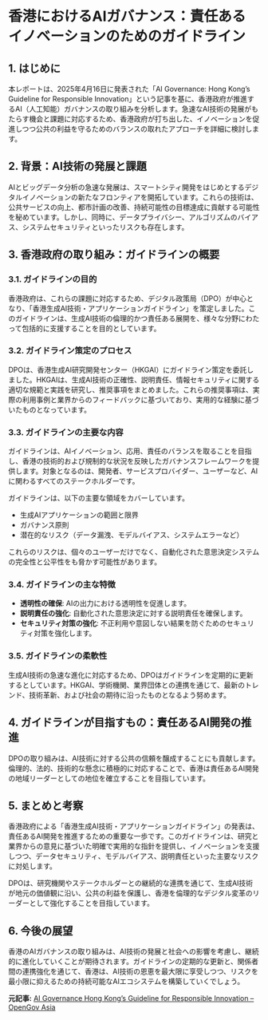 # 香港におけるAIガバナンス：責任あるイノベーションのためのガイドライン

## 1. はじめに

本レポートは、2025年4月16日に発表された「AI Governance: Hong Kong’s Guideline for Responsible Innovation」という記事を基に、香港政府が推進するAI（人工知能）ガバナンスの取り組みを分析します。急速なAI技術の発展がもたらす機会と課題に対応するため、香港政府が打ち出した、イノベーションを促進しつつ公共の利益を守るためのバランスの取れたアプローチを詳細に検討します。

## 2. 背景：AI技術の発展と課題

AIとビッグデータ分析の急速な発展は、スマートシティ開発をはじめとするデジタルイノベーションの新たなフロンティアを開拓しています。これらの技術は、公共サービスの向上、都市計画の改善、持続可能性の目標達成に貢献する可能性を秘めています。しかし、同時に、データプライバシー、アルゴリズムのバイアス、システムセキュリティといったリスクも存在します。

## 3. 香港政府の取り組み：ガイドラインの概要

### 3.1. ガイドラインの目的

香港政府は、これらの課題に対応するため、デジタル政策局（DPO）が中心となり、「香港生成AI技術・アプリケーションガイドライン」を策定しました。このガイドラインは、生成AI技術の倫理的かつ責任ある展開を、様々な分野にわたって包括的に支援することを目的としています。

### 3.2. ガイドライン策定のプロセス

DPOは、香港生成AI研究開発センター（HKGAI）にガイドライン策定を委託しました。HKGAIは、生成AI技術の正確性、説明責任、情報セキュリティに関する適切な規範と実践を研究し、推奨事項をまとめました。これらの推奨事項は、実際の利用事例と業界からのフィードバックに基づいており、実用的な経験に基づいたものとなっています。

### 3.3. ガイドラインの主要な内容

ガイドラインは、AIイノベーション、応用、責任のバランスを取ることを目指し、香港の技術的および規制的な状況を反映したガバナンスフレームワークを提供します。対象となるのは、開発者、サービスプロバイダー、ユーザーなど、AIに関わるすべてのステークホルダーです。

ガイドラインは、以下の主要な領域をカバーしています。

* 生成AIアプリケーションの範囲と限界
* ガバナンス原則
* 潜在的なリスク（データ漏洩、モデルバイアス、システムエラーなど）

これらのリスクは、個々のユーザーだけでなく、自動化された意思決定システムの完全性と公平性をも脅かす可能性があります。

### 3.4. ガイドラインの主な特徴

* **透明性の確保**: AIの出力における透明性を促進します。
* **説明責任の強化**: 自動化された意思決定に対する説明責任を確保します。
* **セキュリティ対策の強化**: 不正利用や意図しない結果を防ぐためのセキュリティ対策を強化します。

### 3.5. ガイドラインの柔軟性

生成AI技術の急速な進化に対応するため、DPOはガイドラインを定期的に更新するとしています。HKGAI、学術機関、業界団体との連携を通じて、最新のトレンド、技術革新、および社会の期待に沿ったものとなるよう努めます。

## 4. ガイドラインが目指すもの：責任あるAI開発の推進

DPOの取り組みは、AI技術に対する公共の信頼を醸成することにも貢献します。倫理的、法的、技術的な懸念に積極的に対応することで、香港は責任あるAI開発の地域リーダーとしての地位を確立することを目指しています。

## 5. まとめと考察

香港政府による「香港生成AI技術・アプリケーションガイドライン」の発表は、責任あるAI開発を推進するための重要な一歩です。このガイドラインは、研究と業界からの意見に基づいた明確で実用的な指針を提供し、イノベーションを支援しつつ、データセキュリティ、モデルバイアス、説明責任といった主要なリスクに対処します。

DPOは、研究機関やステークホルダーとの継続的な連携を通じて、生成AI技術が地元の価値観に沿い、公共の利益を保護し、香港を倫理的なデジタル変革のリーダーとして強化することを目指しています。

## 6. 今後の展望

香港のAIガバナンスの取り組みは、AI技術の発展と社会への影響を考慮し、継続的に進化していくことが期待されます。ガイドラインの定期的な更新と、関係者間の連携強化を通じて、香港は、AI技術の恩恵を最大限に享受しつつ、リスクを最小限に抑えるための持続可能なAIエコシステムを構築していくでしょう。


**元記事:** [AI Governance Hong Kong’s Guideline for Responsible Innovation – OpenGov Asia](https://opengovasia.com/2025/04/16/ai-governance-hong-kongs-guideline-for-responsible-innovation/)